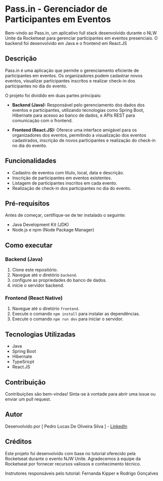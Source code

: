 # Pass.in - Gerenciador de Participantes em Eventos

Bem-vindo ao Pass.in, um aplicativo full stack desenvolvido durante o NLW Unite da Rocketseat para gerenciar participantes em eventos presenciais. O backend foi desenvolvido em Java e o frontend em React.JS

## Descrição

Pass.in é uma aplicação que permite o gerenciamento eficiente de participantes em eventos. Os organizadores podem cadastrar novos eventos, visualizar participantes inscritos e realizar check-in dos participantes no dia do evento.

O projeto foi dividido em duas partes principais:

- **Backend (Java):** Responsável pelo gerenciamento dos dados dos eventos e participantes, utilizando tecnologias como Spring Boot, Hibernate para acesso ao banco de dados, e APIs REST para comunicação com o frontend.

- **Frontend (React.JS):** Oferece uma interface amigável para os organizadores dos eventos, permitindo a visualização dos eventos cadastrados, inscrição de novos participantes e realização do check-in no dia do evento.

## Funcionalidades

- Cadastro de eventos com título, local, data e descrição.
- Inscrição de participantes em eventos existentes.
- Listagem de participantes inscritos em cada evento.
- Realização de check-in dos participantes no dia do evento.

## Pré-requisitos

Antes de começar, certifique-se de ter instalado o seguinte:

- Java Development Kit (JDK)
- Node.js e npm (Node Package Manager)

## Como executar

### Backend (Java)

1. Clone este repositório.
2. Navegue até o diretório `backend`.
3. configure as propriedades do banco de dados.
4. inicie o servidor backend.

### Frontend (React Native)

1. Navegue até o diretório `frontend`.
2. Execute o comando `npm install` para instalar as dependências.
3. Execute o comando `npm run dev` para iniciar o servidor.

## Tecnologias Utilizadas

- Java
- Spring Boot
- Hibernate
- TypeSricpt
- React.JS

## Contribuição

Contribuições são bem-vindas! Sinta-se à vontade para abrir uma issue ou enviar um pull request.

## Autor

Desenvolvido por [ Pedro Lucas De Oliveira Silva ] - [LinkedIn](https://www.linkedin.com/in/pedrooliveirajava/)

## Créditos

Este projeto foi desenvolvido com base no tutorial oferecido pela Rocketseat durante o evento NJW Unite. Agradecemos à equipe da Rocketseat por fornecer recursos valiosos e conhecimento técnico.

Instrutores responsáveis pelo tutorial: Fernanda Kipper e Rodrigo Gonçalves
